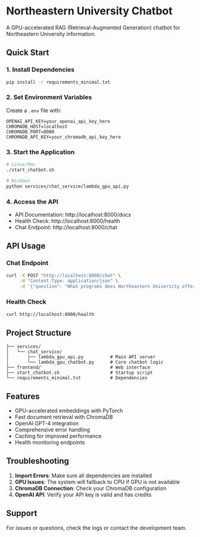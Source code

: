 # Northeastern University Chatbot

A GPU-accelerated RAG (Retrieval-Augmented Generation) chatbot for Northeastern University information.

## Quick Start

### 1. Install Dependencies

```bash
pip install -r requirements_minimal.txt
```

### 2. Set Environment Variables

Create a `.env` file with:

```
OPENAI_API_KEY=your_openai_api_key_here
CHROMADB_HOST=localhost
CHROMADB_PORT=8000
CHROMADB_API_KEY=your_chromadb_api_key_here
```

### 3. Start the Application

```bash
# Linux/Mac
./start_chatbot.sh

# Windows
python services/chat_service/lambda_gpu_api.py
```

### 4. Access the API

- API Documentation: http://localhost:8000/docs
- Health Check: http://localhost:8000/health
- Chat Endpoint: http://localhost:8000/chat

## API Usage

### Chat Endpoint

```bash
curl -X POST "http://localhost:8000/chat" \
     -H "Content-Type: application/json" \
     -d '{"question": "What programs does Northeastern University offer?"}'
```

### Health Check

```bash
curl http://localhost:8000/health
```

## Project Structure

```
├── services/
│   └── chat_service/
│       ├── lambda_gpu_api.py          # Main API server
│       └── lambda_gpu_chatbot.py      # Core chatbot logic
├── frontend/                          # Web interface
├── start_chatbot.sh                   # Startup script
└── requirements_minimal.txt           # Dependencies
```

## Features

- GPU-accelerated embeddings with PyTorch
- Fast document retrieval with ChromaDB
- OpenAI GPT-4 integration
- Comprehensive error handling
- Caching for improved performance
- Health monitoring endpoints

## Troubleshooting

1. **Import Errors**: Make sure all dependencies are installed
2. **GPU Issues**: The system will fallback to CPU if GPU is not available
3. **ChromaDB Connection**: Check your ChromaDB configuration
4. **OpenAI API**: Verify your API key is valid and has credits

## Support

For issues or questions, check the logs or contact the development team.
